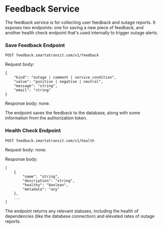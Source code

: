 Feedback Service
================

The feedback service is for collecting user feedback and outage reports. It exposes two endpoints: one for saving a new piece of feedback, and another health check endpoint that's used internally to trigger outage alerts.

### Save Feedback Endpoint

`POST feedback.smartatransit.com/v1/feedback`

Request body:
```
{
	"kind": "outage | comment | service_condition",
	"value": "positive | negative | neutral",
	"message": "string",
	"email": "string"
}
```

Response body: none.

The endpoint saves the feedback to the database, along with some information from the authorization token.

### Health Check Endpoint

`POST feedback.smartatransit.com/v1/health`

Request body: none.

Response body:
```
[
	{
		"name": "string",
		"description": "string",
		"healthy": "boolean",
		"metadata": "any"
	},
	...
]
```

The endpoint returns any relevant statuses, including the health of dependencies (like the databese connection) and elevated rates of outage reports.
